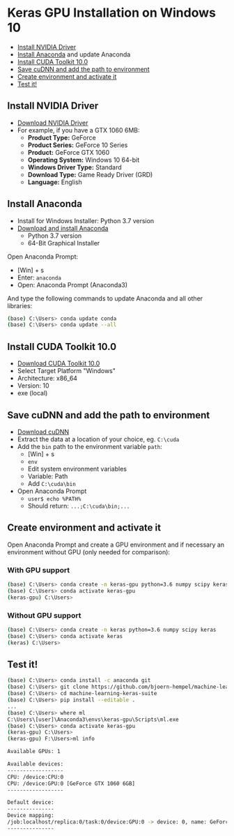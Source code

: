 # Keras GPU Installation on Windows 10

* [Install NVIDIA Driver](#user-content-install-nvidia-driver)
* [Install Anaconda](#user-content-install-anaconda) and update Anaconda
* [Install CUDA Toolkit 10.0](#user-content-install-cuda-toolkit-100)
* [Save cuDNN and add the path to environment](#save-cudnn-and-add-the-path-to-environment)
* [Create environment and activate it](#user-content-create-environment-and-activate-it)
* [Test it!](#user-content-test-it)

## Install NVIDIA Driver

* [Download NVIDIA Driver](https://www.nvidia.com/Download/index.aspx?lang=en-us)
* For example, if you have a GTX 1060 6MB:
  * **Product Type:** GeForce
  * **Product Series:** GeForce 10 Series
  * **Product:** GeForce GTX 1060
  * **Operating System:** Windows 10 64-bit
  * **Windows Driver Type:** Standard
  * **Download Type:** Game Ready Driver (GRD)
  * **Language:**	English

## Install Anaconda

* Install for Windows Installer: Python 3.7 version
* [Download and install Anaconda](https://www.anaconda.com/distribution/)
  * Python 3.7 version
  * 64-Bit Graphical Installer

Open Anaconda Prompt:

* [Win] + s
* Enter: `anaconda`
* Open: Anaconda Prompt (Anaconda3)

And type the following commands to update Anaconda and all other libraries:

```bash
(base) C:\Users> conda update conda
(base) C:\Users> conda update --all
```

## Install CUDA Toolkit 10.0

* [Download CUDA Toolkit 10.0](https://developer.nvidia.com/rdp/cudnn-download)
* Select Target Platform "Windows"
* Architecture: x86_64
* Version: 10
* exe (local)

## Save cuDNN and add the path to environment

* [Download cuDNN](https://developer.nvidia.com/rdp/cudnn-download)
* Extract the data at a location of your choice, eg. `C:\cuda`
* Add the `bin` path to the environment variable `path`:
  * [Win] + s
  * `env`
  * Edit system environment variables
  * Variable: Path
  * Add `C:\cuda\bin`
* Open Anaconda Prompt
  * `user$ echo %PATH%`
  * Should return: `...;C:\cuda\bin;...`

## Create environment and activate it

Open Anaconda Prompt and create a GPU environment and if necessary an environment without GPU (only needed for comparison):

### With GPU support

```bash
(base) C:\Users> conda create -n keras-gpu python=3.6 numpy scipy keras-gpu
(base) C:\Users> conda activate keras-gpu
(keras-gpu) C:\Users>
```

### Without GPU support

```bash
(base) C:\Users> conda create -n keras python=3.6 numpy scipy keras
(base) C:\Users> conda activate keras
(keras) C:\Users>
```

## Test it!

```bash
(base) C:\Users> conda install -c anaconda git
(base) C:\Users> git clone https://github.com/bjoern-hempel/machine-learning-keras-suite.git &&
(base) C:\Users> cd machine-learning-keras-suite
(base) C:\Users> pip install --editable .
...
(base) C:\Users> where ml
C:\Users\[user]\Anaconda3\envs\keras-gpu\Scripts\ml.exe
(base) C:\Users> conda activate keras-gpu
(keras-gpu) C:\Users>
(keras-gpu) F:\Users>ml info

Available GPUs: 1

Available devices:
------------------
CPU: /device:CPU:0
CPU: /device:GPU:0 [GeForce GTX 1060 6GB]
------------------

Default device:
---------------
Device mapping:
/job:localhost/replica:0/task:0/device:GPU:0 -> device: 0, name: GeForce GTX 1060 6GB, ...
---------------
```
